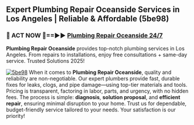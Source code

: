 ## Expert Plumbing Repair Oceanside Services in Los Angeles | Reliable & Affordable (5be98)  

<h3>🚿 ACT NOW 🌟==►► <a href="https://tinyurl.com/2ne6vx2x" rel="nofollow">Plumbing Repair Oceanside 24/7</a></h3>

**Plumbing Repair Oceanside** provides top-notch plumbing services in Los Angeles. From repairs to installations, enjoy free consultations + same-day service. Trusted Solutions 2025!

[![5be98](https://i.imgur.com/4PFF4AK.jpeg)](https://tinyurl.com/2ne6vx2x)
When it comes to **Plumbing Repair Oceanside**, quality and reliability are non-negotiable. Our expert plumbers provide fast, durable fixes for leaks, clogs, and pipe damage—using top-tier materials and tools. Pricing is transparent, factoring in labor, parts, and urgency, with no hidden fees. The process is simple: **diagnosis**, **solution proposal**, and **efficient repair**, ensuring minimal disruption to your home. Trust us for dependable, budget-friendly service tailored to your needs. Your satisfaction is our priority!